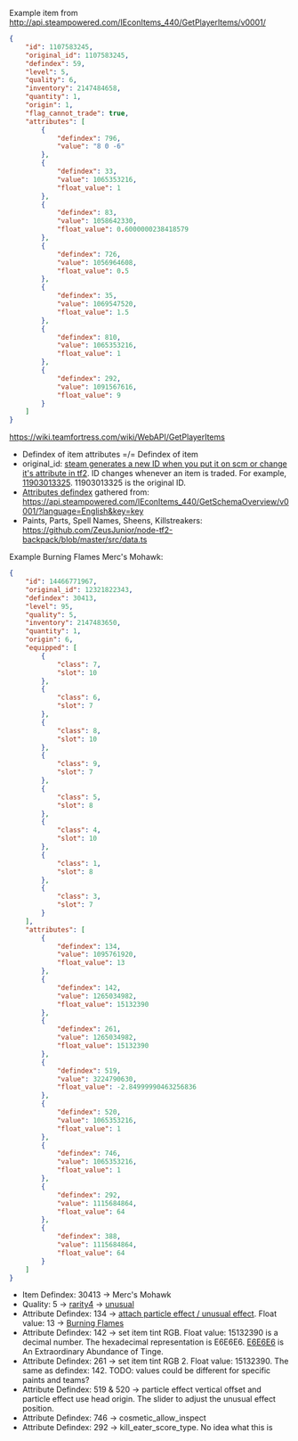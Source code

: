 Example item from http://api.steampowered.com/IEconItems_440/GetPlayerItems/v0001/

```json
{
	"id": 1107583245,
	"original_id": 1107583245,
	"defindex": 59,
	"level": 5,
	"quality": 6,
	"inventory": 2147484658,
	"quantity": 1,
	"origin": 1,
	"flag_cannot_trade": true,
	"attributes": [
		{
			"defindex": 796,
			"value": "8 0 -6"
		},
		{
			"defindex": 33,
			"value": 1065353216,
			"float_value": 1
		},
		{
			"defindex": 83,
			"value": 1058642330,
			"float_value": 0.6000000238418579
		},
		{
			"defindex": 726,
			"value": 1056964608,
			"float_value": 0.5
		},
		{
			"defindex": 35,
			"value": 1069547520,
			"float_value": 1.5
		},
		{
			"defindex": 810,
			"value": 1065353216,
			"float_value": 1
		},
		{
			"defindex": 292,
			"value": 1091567616,
			"float_value": 9
		}
	]
}
```

https://wiki.teamfortress.com/wiki/WebAPI/GetPlayerItems

-   Defindex of item attributes =/= Defindex of item
-   original_id: [steam generates a new ID when you put it on scm or change it's attribute in tf2](https://discord.com/channels/664971400678998016/700005962731225173/855981465686245406). ID changes whenever an item is traded. For example, [11903013325](https://backpack.tf/item/11903013325). 11903013325 is the original ID.
-   [Attributes defindex](./docs/attributes_defindex.json) gathered from: https://api.steampowered.com/IEconItems_440/GetSchemaOverview/v0001/?language=English&key=key
-   Paints, Parts, Spell Names, Sheens, Killstreakers: https://github.com/ZeusJunior/node-tf2-backpack/blob/master/src/data.ts

Example Burning Flames Merc's Mohawk:

```json
{
	"id": 14466771967,
	"original_id": 12321822343,
	"defindex": 30413,
	"level": 95,
	"quality": 5,
	"inventory": 2147483650,
	"quantity": 1,
	"origin": 6,
	"equipped": [
		{
			"class": 7,
			"slot": 10
		},
		{
			"class": 6,
			"slot": 7
		},
		{
			"class": 8,
			"slot": 10
		},
		{
			"class": 9,
			"slot": 7
		},
		{
			"class": 5,
			"slot": 8
		},
		{
			"class": 4,
			"slot": 10
		},
		{
			"class": 1,
			"slot": 8
		},
		{
			"class": 3,
			"slot": 7
		}
	],
	"attributes": [
		{
			"defindex": 134,
			"value": 1095761920,
			"float_value": 13
		},
		{
			"defindex": 142,
			"value": 1265034982,
			"float_value": 15132390
		},
		{
			"defindex": 261,
			"value": 1265034982,
			"float_value": 15132390
		},
		{
			"defindex": 519,
			"value": 3224790630,
			"float_value": -2.84999990463256836
		},
		{
			"defindex": 520,
			"value": 1065353216,
			"float_value": 1
		},
		{
			"defindex": 746,
			"value": 1065353216,
			"float_value": 1
		},
		{
			"defindex": 292,
			"value": 1115684864,
			"float_value": 64
		},
		{
			"defindex": 388,
			"value": 1115684864,
			"float_value": 64
		}
	]
}
```

-   Item Defindex: 30413 -> Merc's Mohawk
-   Quality: 5 -> [rarity4](./docs/qualities.json) -> [unusual](./docs/quality_names.json)
-   Attribute Defindex: 134 -> [attach particle effect / unusual effect](./docs/attributes_defindex.json). Float value: 13 -> [Burning Flames](./docs/attribute_controlled_attached_particles.json)
-   Attribute Defindex: 142 -> set item tint RGB. Float value: 15132390 is a decimal number. The hexadecimal representation is E6E6E6. [E6E6E6](https://github.com/ZeusJunior/node-tf2-backpack/blob/master/src/data.ts#L36) is An Extraordinary Abundance of Tinge.
-   Attribute Defindex: 261 -> set item tint RGB 2. Float value: 15132390. The same as defindex: 142. TODO: values could be different for specific paints and teams?
-   Attribute Defindex: 519 & 520 -> particle effect vertical offset and particle effect use head origin. The slider to adjust the unusual effect position.
-   Attribute Defindex: 746 -> cosmetic_allow_inspect
-   Attribute Defindex: 292 -> kill_eater_score_type. No idea what this is
